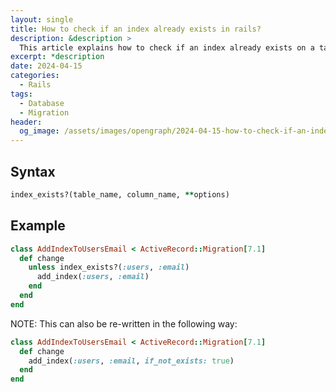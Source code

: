 ```yaml
---
layout: single
title: How to check if an index already exists in rails?
description: &description >
  This article explains how to check if an index already exists on a table in rails.
excerpt: *description
date: 2024-04-15
categories:
  - Rails
tags:
  - Database
  - Migration
header:
  og_image: /assets/images/opengraph/2024-04-15-how-to-check-if-an-index-already-exists-in-rails.png
---
```


## Syntax

```ruby
index_exists?(table_name, column_name, **options)
```

## Example

```ruby
class AddIndexToUsersEmail < ActiveRecord::Migration[7.1]
  def change
    unless index_exists?(:users, :email)
      add_index(:users, :email)
    end
  end
end
```

NOTE: This can also be re-written in the following way:

```ruby
class AddIndexToUsersEmail < ActiveRecord::Migration[7.1]
  def change
    add_index(:users, :email, if_not_exists: true)
  end
end
```
